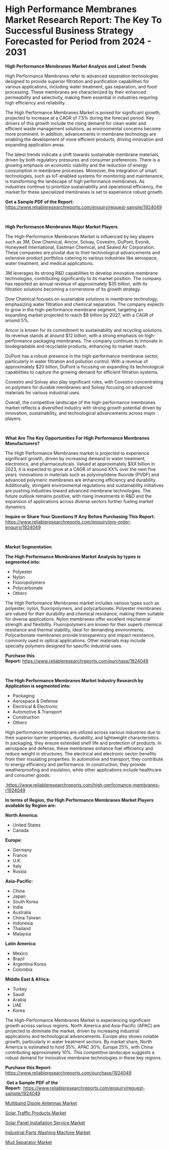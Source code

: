 <p><h1>High Performance Membranes Market Research Report: The Key To Successful Business Strategy Forecasted for Period from 2024 - 2031</h1></p><p><strong>High Performance Membranes Market Analysis and Latest Trends</strong></p>
<p><p>High Performance Membranes refer to advanced separation technologies designed to provide superior filtration and purification capabilities for various applications, including water treatment, gas separation, and food processing. These membranes are characterized by their enhanced permeability and selectivity, making them essential in industries requiring high efficiency and reliability. </p><p>The High Performance Membranes Market is poised for significant growth, projected to increase at a CAGR of 7.5% during the forecast period. Key drivers of this growth include the rising demand for clean water and efficient waste management solutions, as environmental concerns become more prominent. In addition, advancements in membrane technology are enabling the development of more efficient products, driving innovation and expanding application areas.</p><p>The latest trends indicate a shift towards sustainable membrane materials, driven by both regulatory pressures and consumer preferences. There is a growing emphasis on economic viability and the reduction of energy consumption in membrane processes. Moreover, the integration of smart technologies, such as IoT-enabled systems for monitoring and maintenance, is transforming the landscape of high performance membranes. As industries continue to prioritize sustainability and operational efficiency, the market for these specialized membranes is set to experience robust growth.</p></p>
<p><strong>Get a Sample PDF of the Report:&nbsp;</strong> <a href="https://www.reliableresearchreports.com/enquiry/request-sample/1924049?utm_campaign=83&utm_medium=2&utm_source=Github&utm_content=ia&utm_term=24102024&utm_id=high-performance-membranes">https://www.reliableresearchreports.com/enquiry/request-sample/1924049</a></p>
<p>&nbsp;</p>
<p><strong>High Performance Membranes Major Market Players</strong></p>
<p><p>The High-Performance Membranes Market is influenced by key players such as 3M, Dow Chemical, Amcor, Solvay, Covestro, DuPont, Evonik, Honeywell International, Eastman Chemical, and Sealed Air Corporation. These companies are pivotal due to their technological advancements and extensive product portfolios catering to various industries like aerospace, water treatment, and medical applications.</p><p>3M leverages its strong R&D capabilities to develop innovative membrane technologies, contributing significantly to its market position. The company has reported an annual revenue of approximately $35 billion, with its filtration solutions becoming a cornerstone of its growth strategy.</p><p>Dow Chemical focuses on sustainable solutions in membrane technology, emphasizing water filtration and chemical separation. The company expects to grow in the high-performance membrane segment, targeting an expanding market projected to reach $8 billion by 2027, with a CAGR of around 5%.</p><p>Amcor is known for its commitment to sustainability and recycling solutions. Its revenue stands at around $12 billion, with a strong emphasis on high-performance packaging membranes. The company continues to innovate in biodegradable and recyclable products, enhancing its market reach.</p><p>DuPont has a robust presence in the high-performance membrane sector, particularly in water filtration and pollution control. With a revenue of approximately $20 billion, DuPont is focusing on expanding its technological capabilities to capture the growing demand for efficient filtration systems.</p><p>Covestro and Solvay also play significant roles, with Covestro concentrating on polymers for durable membranes and Solvay focusing on advanced materials for various industrial uses. </p><p>Overall, the competitive landscape of the high-performance membranes market reflects a diversified industry with strong growth potential driven by innovation, sustainability, and technological advancements across major players.</p></p>
<p>&nbsp;</p>
<p><strong>What Are The Key Opportunities For High Performance Membranes Manufacturers?</strong></p>
<p><p>The High Performance Membranes market is projected to experience significant growth, driven by increasing demand in water treatment, electronics, and pharmaceuticals. Valued at approximately $XX billion in 2023, it is expected to grow at a CAGR of around XX% over the next five years. Innovations in materials such as polyvinylidene fluoride (PVDF) and advanced polymeric membranes are enhancing efficiency and durability. Additionally, stringent environmental regulations and sustainability initiatives are pushing industries toward advanced membrane technologies. The future outlook remains positive, with rising investments in R&D and the expansion of applications across diverse sectors further fueling market dynamics.</p></p>
<p><strong>Inquire or Share Your Questions If Any Before Purchasing This Report:</strong> <a href="https://www.reliableresearchreports.com/enquiry/pre-order-enquiry/1924049?utm_campaign=83&utm_medium=2&utm_source=Github&utm_content=ia&utm_term=24102024&utm_id=high-performance-membranes">https://www.reliableresearchreports.com/enquiry/pre-order-enquiry/1924049</a></p>
<p>&nbsp;</p>
<p><strong>Market Segmentation</strong></p>
<p><strong>The High Performance Membranes Market Analysis by types is segmented into:</strong></p>
<p><ul><li>Polyester</li><li>Nylon</li><li>Fluoropolymers</li><li>Polycarbonate</li><li>Others</li></ul></p>
<p><p>The High Performance Membranes market includes various types such as polyester, nylon, fluoropolymers, and polycarbonate. Polyester membranes are valued for their durability and chemical resistance, making them suitable for diverse applications. Nylon membranes offer excellent mechanical strength and flexibility. Fluoropolymers are known for their superb chemical resistance and thermal stability, ideal for demanding environments. Polycarbonate membranes provide transparency and impact resistance, commonly used in optical applications. Other materials may include specialty polymers designed for specific industrial uses.</p></p>
<p><strong>Purchase this Report:&nbsp;</strong><a href="https://www.reliableresearchreports.com/purchase/1924049?utm_campaign=83&utm_medium=2&utm_source=Github&utm_content=ia&utm_term=24102024&utm_id=high-performance-membranes">https://www.reliableresearchreports.com/purchase/1924049</a></p>
<p>&nbsp;</p>
<p><strong>The High Performance Membranes Market Industry Research by Application is segmented into:</strong></p>
<p><ul><li>Packaging</li><li>Aerospace & Defense</li><li>Electrical & Electronic</li><li>Automotive & Transport</li><li>Construction</li><li>Others</li></ul></p>
<p><p>High performance membranes are utilized across various industries due to their superior barrier properties, durability, and lightweight characteristics. In packaging, they ensure extended shelf life and protection of products. In aerospace and defense, these membranes enhance fuel efficiency and reduce weight in structures. The electrical and electronic sector benefits from their insulating properties. In automotive and transport, they contribute to energy efficiency and performance. In construction, they provide weatherproofing and insulation, while other applications include healthcare and consumer goods.</p></p>
<p><a href="https://www.reliableresearchreports.com/high-performance-membranes-r1924049?utm_campaign=83&utm_medium=2&utm_source=Github&utm_content=ia&utm_term=24102024&utm_id=high-performance-membranes">&nbsp;https://www.reliableresearchreports.com/high-performance-membranes-r1924049</a></p>
<p><strong>In terms of Region, the High Performance Membranes Market Players available by Region are:</strong></p>
<p>
    <p> <strong> North America: </strong>
        <ul>
            <li>United States</li>
            <li>Canada</li>
        </ul>
        </p> 
    <p> <strong> Europe: </strong>
        <ul>
            <li>Germany</li>
            <li>France</li>
            <li>U.K.</li>
            <li>Italy</li>
            <li>Russia</li>
        </ul>
        </p> 
    <p> <strong> Asia-Pacific: </strong>
        <ul>
            <li>China</li>
            <li>Japan</li>
            <li>South Korea</li>
            <li>India</li>
            <li>Australia</li>
            <li>China Taiwan</li>
            <li>Indonesia</li>
            <li>Thailand</li>
            <li>Malaysia</li>
        </ul>
        </p> 
    <p> <strong> Latin America: </strong>
        <ul>
            <li>Mexico</li>
            <li>Brazil</li>
            <li>Argentina Korea</li>
            <li>Colombia</li>
        </ul>
        </p> 
    <p> <strong> Middle East & Africa: </strong>
        <ul>
            <li>Turkey</li>
            <li>Saudi</li>
            <li>Arabia</li>
            <li>UAE</li>
            <li>Korea</li>
        </ul>
    </p>
    </p>
<p><p>The High-Performance Membranes Market is experiencing significant growth across various regions. North America and Asia-Pacific (APAC) are projected to dominate the market, driven by increasing industrial applications and technological advancements. Europe also shows notable growth, particularly in water treatment sectors. By market share, North America is estimated to hold 35%, APAC 30%, Europe 25%, with China contributing approximately 10%. This competitive landscape suggests a robust demand for innovative membrane technologies in these key regions.</p></p>
<p><strong>Purchase this Report: </strong><a href="https://www.reliableresearchreports.com/purchase/1924049?utm_campaign=83&utm_medium=2&utm_source=Github&utm_content=ia&utm_term=24102024&utm_id=high-performance-membranes">https://www.reliableresearchreports.com/purchase/1924049</a></p>
<p>&nbsp;<strong>Get a Sample PDF of the Report:&nbsp;&nbsp;</strong><a href="https://www.reliableresearchreports.com/enquiry/request-sample/1924049?utm_campaign=83&utm_medium=2&utm_source=Github&utm_content=ia&utm_term=24102024&utm_id=high-performance-membranes">https://www.reliableresearchreports.com/enquiry/request-sample/1924049</a></p>
<p><strong></strong></p>
<p><p><a href="https://www.linkedin.com/pulse/digital-transformation-multiband-dipole-antennas-industry-market-9iwce?utm_campaign=83&utm_medium=2&utm_source=Github&utm_content=ia&utm_term=24102024&utm_id=high-performance-membranes">Multiband Dipole Antennas Market</a></p><p><a href="https://github.com/leonidmsw5y/Market-Research-Report-List-1/blob/main/solar-traffic-products-market.md?utm_campaign=83&utm_medium=2&utm_source=Github&utm_content=ia&utm_term=24102024&utm_id=high-performance-membranes">Solar Traffic Products Market</a></p><p><a href="https://www.linkedin.com/pulse/future-ready-strategic-insights-global-solar-panel-installation-j0hrf?utm_campaign=83&utm_medium=2&utm_source=Github&utm_content=ia&utm_term=24102024&utm_id=high-performance-membranes">Solar Panel Installation Service Market</a></p><p><a href="https://issuu.com/reportprime-2/docs/industrial-parts-washing-machine-ma_eae06c75713265?utm_campaign=83&utm_medium=2&utm_source=Github&utm_content=ia&utm_term=24102024&utm_id=high-performance-membranes">Industrial Parts Washing Machine Market</a></p><p><a href="https://issuu.com/reportprime-2/docs/mud-separator-market-size-2030.pptx_6e8fe18339ae14?utm_campaign=83&utm_medium=2&utm_source=Github&utm_content=ia&utm_term=24102024&utm_id=high-performance-membranes">Mud Separator Market</a></p></p>